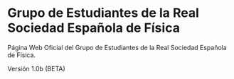 
# Grupo de Estudiantes de la Real Sociedad Española de Física

Página Web Oficial del Grupo de Estudiantes de la Real Sociedad Española de Física.

Versión 1.0b (BETA)

